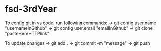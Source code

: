 # fsd-3rdYear
To config git in vs code, run following commands:
 -> git config user.name "usernameInGithub"
 -> git config user.email "emailInGithub"
 -> git clone "pasteHereHTTPlink"

To update changes
 -> git add .
 -> git commit -m "message"
 -> git push
 
